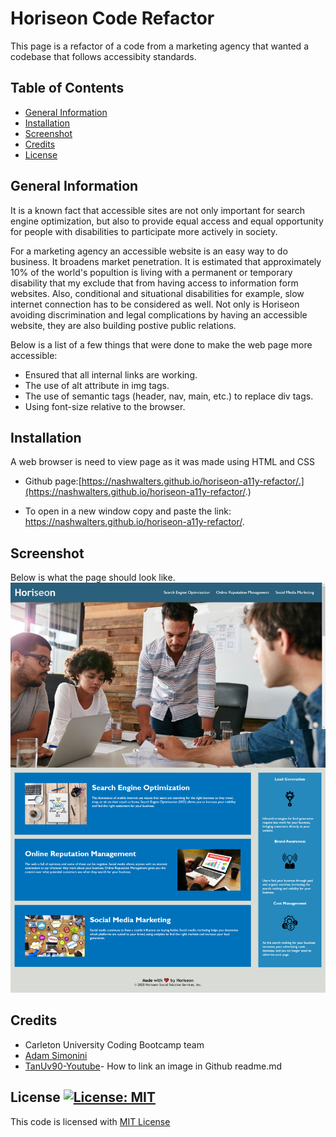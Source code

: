 # Horiseon Code Refactor

This page is a refactor of a code from a marketing agency that wanted a codebase that follows accessibity standards. 

## Table of Contents
* [General Information](#general-information)
* [Installation](#installation)
* [Screenshot](#screenshot)
* [Credits](#credits)
* [License](#license)

## General Information

It is a known fact that accessible sites are not only important for search engine optimization, but also to provide equal access and equal opportunity for people with disabilities to participate more actively in society.

For a marketing agency an accessible website is an easy way to do business. It broadens market penetration. It is estimated that approximately 10% of the world's popultion is living with a permanent or temporary disability that my exclude that from having access to information form websites. Also, conditional and situational disabilities for example, slow internet connection has to be considered as well. Not only is Horiseon avoiding discrimination and legal complications by having an accessible website, they are also building postive public relations.

Below is a list of a few things that were done to make the web page more accessible:

* Ensured that all internal links are working.
* The use of alt attribute in img tags. 
* The use of semantic tags (header, nav, main, etc.) to replace div tags.
* Using font-size relative to the browser.

## Installation
A web browser is need to view page as it was made using HTML and CSS
* Github page:[https://nashwalters.github.io/horiseon-a11y-refactor/.](https://nashwalters.github.io/horiseon-a11y-refactor/.)

* To open in a new window copy and paste the link: https://nashwalters.github.io/horiseon-a11y-refactor/.

## Screenshot
Below is what the page should look like.
<img src="assets/images/screencapture.png" alt="Screencapture of page">

## Credits
* Carleton University Coding Bootcamp team
* [Adam Simonini](https://github.com/adamsimonini)
* [TanUv90-Youtube](https://www.youtube.com/watch?v=hHbWF1Bvgf4&t=5s)- How to link an image in Github readme.md

## License [![License: MIT](https://img.shields.io/badge/License-MIT-yellow.svg)](https://opensource.org/licenses/MIT)
This code is licensed with [MIT License](https://github.com/nashwalters/horiseon-a11y-refactor/blob/main/LICENSE)

